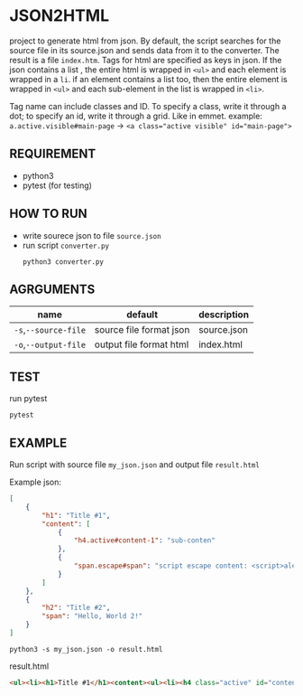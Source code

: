 JSON2HTML
===============
project to generate html from json. By default, the script searches for the source file in its source.json and sends data from it to the converter. The result is a file `index.htm`. Tags for html are specified as keys in json. If the json contains a list , the entire html is wrapped in `<ul>` and each element is wrapped in a `li`. if an element contains a list too, then the entire element is wrapped in `<ul>` and each sub-element in the list is wrapped in `<li>`. 

Tag name can include classes and ID. To specify a class, write it through a dot; to specify an id, write it through a grid. Like in emmet.
example: `a.active.visible#main-page` -> `<a class="active visible" id="main-page">`

REQUIREMENT
-------
* python3
* pytest (for testing)

HOW TO RUN
-----------------
* write sourece json to file `source.json` 
* run script `converter.py`
    ```
    python3 converter.py
    ```

AGRGUMENTS
----------
|name|default|description|
|----|-------|-----------|
|`-s`,`--source-file`|source file format json|source.json|
|`-o`,`--output-file`|output file format html|index.html|


TEST
--------
run pytest
```
pytest
```

EXAMPLE
-------------
Run script with source file `my_json.json` and output file `result.html`

Example json:
```json
[
    {
        "h1": "Title #1",
        "content": [
            {
                "h4.active#content-1": "sub-conten"
            },
            {
                "span.escape#span": "script escape content: <script>alert()</script>"
            }
        ]
    },
    {
        "h2": "Title #2",
        "span": "Hello, World 2!"
    }
]
```


```
python3 -s my_json.json -o result.html
```


result.html 
```html
<ul><li><h1>Title #1</h1><content><ul><li><h4 class="active" id="content-1">sub-conten</h4></li><li><span class="escape" id="span">script escape content: &lt;script&gt;alert()&lt;/script&gt;</span></li></ul></content></li><li><h2>Title #2</h2><span>Hello, World 2!</span></li></ul>
```
